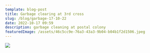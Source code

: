 ```yaml
---
template: blog-post
title: Garbage clearing at 3rd cross
slug: /blog/garbage-17-10-22
date: 2022-10-17 09:59
description: garbage cleaning at postal colony
featuredImage: /assets/46c5cc9e-76a3-43a3-9b04-b04b1f2d1506.jpeg
---
```

![](/assets/7c0bf2a0-f6a4-415e-81a0-1d983417e23d.jpeg)